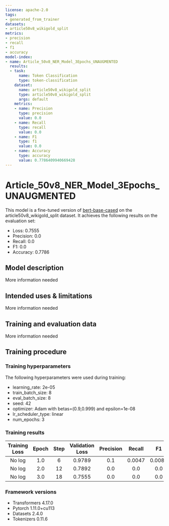 ```yaml
---
license: apache-2.0
tags:
- generated_from_trainer
datasets:
- article50v8_wikigold_split
metrics:
- precision
- recall
- f1
- accuracy
model-index:
- name: Article_50v8_NER_Model_3Epochs_UNAUGMENTED
  results:
  - task:
      name: Token Classification
      type: token-classification
    dataset:
      name: article50v8_wikigold_split
      type: article50v8_wikigold_split
      args: default
    metrics:
    - name: Precision
      type: precision
      value: 0.0
    - name: Recall
      type: recall
      value: 0.0
    - name: F1
      type: f1
      value: 0.0
    - name: Accuracy
      type: accuracy
      value: 0.7786409940669428
---
```


<!-- This model card has been generated automatically according to the information the Trainer had access to. You
should probably proofread and complete it, then remove this comment. -->

# Article_50v8_NER_Model_3Epochs_UNAUGMENTED

This model is a fine-tuned version of [bert-base-cased](https://huggingface.co/bert-base-cased) on the article50v8_wikigold_split dataset.
It achieves the following results on the evaluation set:
- Loss: 0.7555
- Precision: 0.0
- Recall: 0.0
- F1: 0.0
- Accuracy: 0.7786

## Model description

More information needed

## Intended uses & limitations

More information needed

## Training and evaluation data

More information needed

## Training procedure

### Training hyperparameters

The following hyperparameters were used during training:
- learning_rate: 2e-05
- train_batch_size: 8
- eval_batch_size: 8
- seed: 42
- optimizer: Adam with betas=(0.9,0.999) and epsilon=1e-08
- lr_scheduler_type: linear
- num_epochs: 3

### Training results

| Training Loss | Epoch | Step | Validation Loss | Precision | Recall | F1     | Accuracy |
|:-------------:|:-----:|:----:|:---------------:|:---------:|:------:|:------:|:--------:|
| No log        | 1.0   | 6    | 0.9789          | 0.1       | 0.0047 | 0.0089 | 0.7776   |
| No log        | 2.0   | 12   | 0.7892          | 0.0       | 0.0    | 0.0    | 0.7786   |
| No log        | 3.0   | 18   | 0.7555          | 0.0       | 0.0    | 0.0    | 0.7786   |


### Framework versions

- Transformers 4.17.0
- Pytorch 1.11.0+cu113
- Datasets 2.4.0
- Tokenizers 0.11.6
